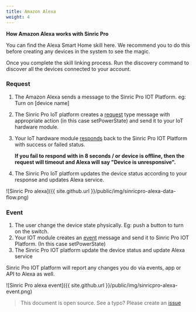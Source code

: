```yaml
---
title: Amazon Alexa
weight: 4
---
```


**How Amazon Alexa works with Sinric Pro**

You can find the Alexa Smart Home skill here. We recommend you to do this before creating any devices in the system to see the magic.

Once you complete the skill linking process. Run the discovery command to discover all the devices connected to your account. 


### Request
1. The Amazon Alexa sends a message to the Sinric Pro IOT Platform. eg: Turn on [device name]
2. The Sinric Pro IoT platform creates a [request](https://github.com/sinricpro/sample_messages/blob/master/01_PowerState/01_setPowerState/01_Request.json) type message with appropriate action (in this case setPowerState) and send it to your IoT hardware module.
3. Your IoT hardware module [responds](https://github.com/sinricpro/sample_messages/blob/master/01_PowerState/01_setPowerState/02_Response.json) back to the Sinric Pro IOT Platform with success or failed status. 

   **If you fail to respond with in 8 seconds / or device is offline, then the request will timeout and Alexa will say "Device is unresponsive".**

4. The Sinric Pro IoT platform updates the device status according to your response and updates Alexa service. 

 
![Sinric Pro alexa]({{ site.github.url }}/public/img/sinricpro-alexa-data-flow.png)


### Event

1.  The user change the device state physically. Eg: push a button to turn on the switch. 
2.  Your IOT module creates an [event](https://github.com/sinricpro/sample_messages/blob/master/01_PowerState/01_setPowerState/03_Event.json) message and send it to Sinric Pro IOT Platform. (In this case setPowerState)
3.  The Sinric Pro IOT platform update the device status and update Alexa service

Sinric Pro IOT platform will report any changes you do via events, app or API to Alexa as well. 

![Sinric Pro alexa event]({{ site.github.url }}/public/img/sinricpro-alexa-event.png)


> This document is open source. See a typo? Please create an [issue](https://github.com/sinricpro/help-docs)